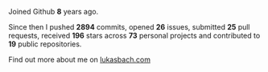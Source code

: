 Joined Github **8** years ago.

Since then I pushed **2894** commits, opened **26** issues, submitted **25** pull requests, received **196** stars across **73** personal projects and contributed to **19** public repositories.

Find out more about me on [lukasbach.com](https://lukasbach.com)
